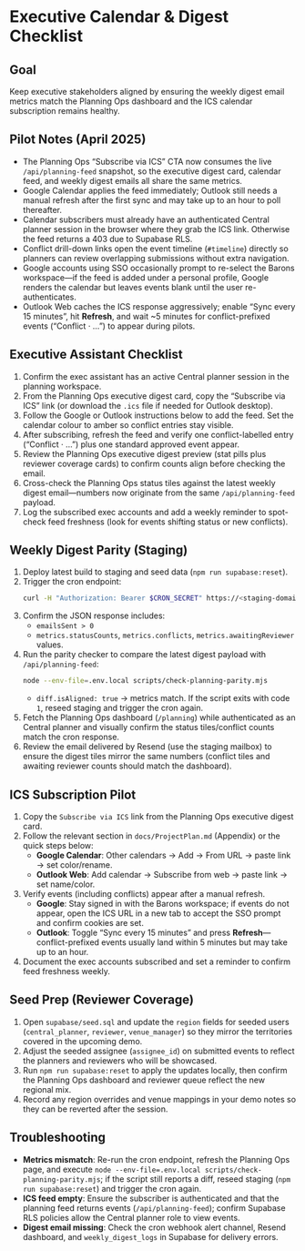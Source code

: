 # Executive Calendar & Digest Checklist

## Goal
Keep executive stakeholders aligned by ensuring the weekly digest email metrics match the Planning Ops dashboard and the ICS calendar subscription remains healthy.

## Pilot Notes (April 2025)
- The Planning Ops “Subscribe via ICS” CTA now consumes the live `/api/planning-feed` snapshot, so the executive digest card, calendar feed, and weekly digest emails all share the same metrics.
- Google Calendar applies the feed immediately; Outlook still needs a manual refresh after the first sync and may take up to an hour to poll thereafter.
- Calendar subscribers must already have an authenticated Central planner session in the browser where they grab the ICS link. Otherwise the feed returns a 403 due to Supabase RLS.
- Conflict drill-down links open the event timeline (`#timeline`) directly so planners can review overlapping submissions without extra navigation.
- Google accounts using SSO occasionally prompt to re-select the Barons workspace—if the feed is added under a personal profile, Google renders the calendar but leaves events blank until the user re-authenticates.
- Outlook Web caches the ICS response aggressively; enable “Sync every 15 minutes”, hit **Refresh**, and wait ~5 minutes for conflict-prefixed events (“Conflict · …”) to appear during pilots.

## Executive Assistant Checklist
1. Confirm the exec assistant has an active Central planner session in the planning workspace.
2. From the Planning Ops executive digest card, copy the “Subscribe via ICS” link (or download the `.ics` file if needed for Outlook desktop).
3. Follow the Google or Outlook instructions below to add the feed. Set the calendar colour to amber so conflict entries stay visible.
4. After subscribing, refresh the feed and verify one conflict-labelled entry (“Conflict · …”) plus one standard approved event appear.
5. Review the Planning Ops executive digest preview (stat pills plus reviewer coverage cards) to confirm counts align before checking the email.
6. Cross-check the Planning Ops status tiles against the latest weekly digest email—numbers now originate from the same `/api/planning-feed` payload.
7. Log the subscribed exec accounts and add a weekly reminder to spot-check feed freshness (look for events shifting status or new conflicts).

## Weekly Digest Parity (Staging)
1. Deploy latest build to staging and seed data (`npm run supabase:reset`).
2. Trigger the cron endpoint:
   ```bash
   curl -H "Authorization: Bearer $CRON_SECRET" https://<staging-domain>/api/cron/weekly-digest
   ```
3. Confirm the JSON response includes:
   - `emailsSent > 0`
   - `metrics.statusCounts`, `metrics.conflicts`, `metrics.awaitingReviewer` values.
4. Run the parity checker to compare the latest digest payload with `/api/planning-feed`:
   ```bash
   node --env-file=.env.local scripts/check-planning-parity.mjs
   ```
   - `diff.isAligned: true` → metrics match. If the script exits with code `1`, reseed staging and trigger the cron again.
5. Fetch the Planning Ops dashboard (`/planning`) while authenticated as an Central planner and visually confirm the status tiles/conflict counts match the cron response.
6. Review the email delivered by Resend (use the staging mailbox) to ensure the digest tiles mirror the same numbers (conflict tiles and awaiting reviewer counts should match the dashboard).

## ICS Subscription Pilot
1. Copy the `Subscribe via ICS` link from the Planning Ops executive digest card.
2. Follow the relevant section in `docs/ProjectPlan.md` (Appendix) or the quick steps below:
   - **Google Calendar**: Other calendars → Add → From URL → paste link → set color/rename.
   - **Outlook Web**: Add calendar → Subscribe from web → paste link → set name/color.
3. Verify events (including conflicts) appear after a manual refresh.
   - **Google**: Stay signed in with the Barons workspace; if events do not appear, open the ICS URL in a new tab to accept the SSO prompt and confirm cookies are set.
   - **Outlook**: Toggle “Sync every 15 minutes” and press **Refresh**—conflict-prefixed events usually land within 5 minutes but may take up to an hour.
4. Document the exec accounts subscribed and set a reminder to confirm feed freshness weekly.

## Seed Prep (Reviewer Coverage)
1. Open `supabase/seed.sql` and update the `region` fields for seeded users (`central_planner`, `reviewer`, `venue_manager`) so they mirror the territories covered in the upcoming demo.
2. Adjust the seeded assignee (`assignee_id`) on submitted events to reflect the planners and reviewers who will be showcased.
3. Run `npm run supabase:reset` to apply the updates locally, then confirm the Planning Ops dashboard and reviewer queue reflect the new regional mix.
4. Record any region overrides and venue mappings in your demo notes so they can be reverted after the session.

## Troubleshooting
- **Metrics mismatch**: Re-run the cron endpoint, refresh the Planning Ops page, and execute `node --env-file=.env.local scripts/check-planning-parity.mjs`; if the script still reports a diff, reseed staging (`npm run supabase:reset`) and trigger the cron again.
- **ICS feed empty**: Ensure the subscriber is authenticated and that the planning feed returns events (`/api/planning-feed`); confirm Supabase RLS policies allow the Central planner role to view events.
- **Digest email missing**: Check the cron webhook alert channel, Resend dashboard, and `weekly_digest_logs` in Supabase for delivery errors.
